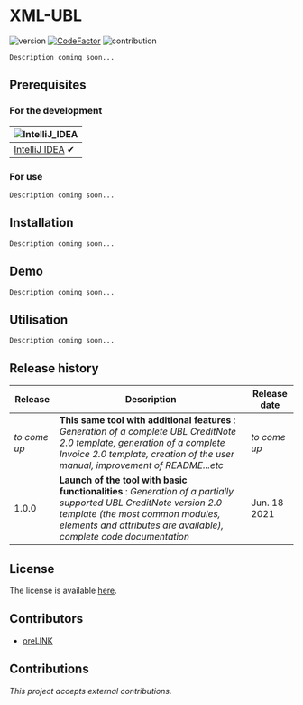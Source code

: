 # XML-UBL

![version](https://img.shields.io/badge/version-1.0.0-blue.svg)
[![CodeFactor](https://www.codefactor.io/repository/github/orelink/xml-ubl/badge?s=03295c42823b0c8be2bb295524bc2791b93da76d)](https://www.codefactor.io/repository/github/orelink/xml-ubl)
![contribution](https://img.shields.io/badge/contribution-yes-green.svg)

`Description coming soon...` 

## Prerequisites

### For the development

![IntelliJ_IDEA](https://user-images.githubusercontent.com/35436186/77335680-c769b580-6d26-11ea-87c2-344ef53d79c5.png) |
--- |
[IntelliJ IDEA](https://www.jetbrains.com/idea/) ✔ |

### For use

`Description coming soon...` 

## Installation

`Description coming soon...` 

## Demo

`Description coming soon...`

## Utilisation

`Description coming soon...`

## Release history

| Release | Description | Release date |
| ------- | ----------- | ------------ |
|  *to come up*  | **This same tool with additional features** : *Generation of a complete UBL CreditNote 2.0 template, generation of a complete Invoice 2.0 template, creation of the user manual, improvement of README...etc* | *to come up* |
|  1.0.0  | **Launch of the tool with basic functionalities** : *Generation of a partially supported UBL CreditNote version 2.0 template (the most common modules, elements and attributes are available), complete code documentation* | Jun. 18 2021 |
    
## License

The license is available [here](https://github.com/oreLINK/XML-UBL/blob/master/LICENSE.md).

## Contributors

* [oreLINK](https://github.com/oreLINK)

## Contributions

<!---*This project doesn't accept external contributions.*--->
*This project accepts external contributions.*
